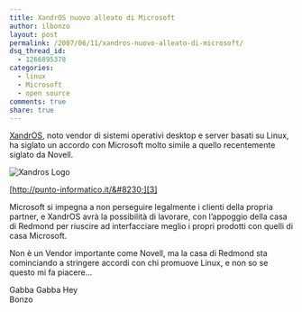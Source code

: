 ```yaml
---
title: XandrOS nuovo alleato di Microsoft
author: ilbonzo
layout: post
permalink: /2007/06/11/xandros-nuovo-alleato-di-microsoft/
dsq_thread_id:
  - 1266895378
categories:
  - linux
  - Microsoft
  - open source
comments: true
share: true
---
```

[XandrOS][1], noto vendor di sistemi operativi desktop e server basati su Linux, ha siglato un accordo con Microsoft molto simile a quello recentemente siglato da Novell.

![Xandros Logo][2]

[http://punto-informatico.it/&#8230;][3]

Microsoft si impegna a non perseguire legalmente i clienti della propria partner, e XandrOS avrà la possibilità di lavorare, con l&#8217;appoggio della casa di Redmond per riuscire ad interfacciare meglio i propri prodotti con quelli di casa Microsoft.

Non è un Vendor importante come Novell, ma la casa di Redmond sta cominciando a stringere accordi con chi promuove Linux, e non so se questo mi fa piacere&#8230;

Gabba Gabba Hey  
Bonzo

<div class='kindleWidget kindleLight' >

</div>



 [1]: http://www.xandros.com
 [2]: http://magni.me/wp-content/uploads/2007/06/xandros_logo.jpg
 [3]: http://punto-informatico.it/p.aspx?id=2015121
